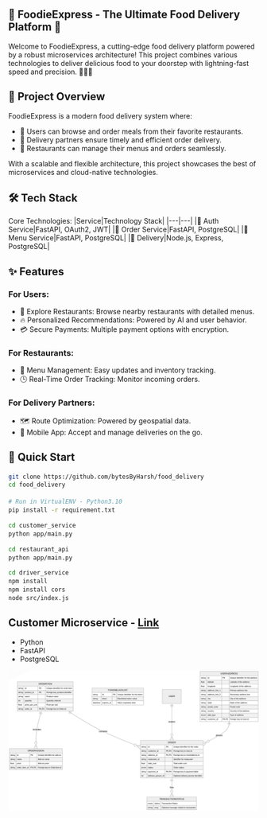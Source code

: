 ## 🍔 FoodieExpress - The Ultimate Food Delivery Platform 🚀

Welcome to FoodieExpress, a cutting-edge food delivery platform powered by a robust microservices architecture! This project combines various technologies to deliver delicious food to your doorstep with lightning-fast speed and precision. 🍕🍣🌮
## 🎯 Project Overview

FoodieExpress is a modern food delivery system where:

- 📱 Users can browse and order meals from their favorite restaurants.
- 🛵 Delivery partners ensure timely and efficient order delivery.
- 🍴 Restaurants can manage their menus and orders seamlessly.

With a scalable and flexible architecture, this project showcases the best of microservices and cloud-native technologies.

## 🛠️ Tech Stack
Core Technologies:
|Service|Technology Stack|
|---|---|
|🔐 Auth Service|FastAPI, OAuth2, JWT|
|🛒 Order Service|FastAPI, PostgreSQL|
|🍔 Menu Service|FastAPI, PostgreSQL|
|🛵 Delivery|Node.js, Express, PostgreSQL|

## ✨ Features
### For Users:

- 🧭 Explore Restaurants: Browse nearby restaurants with detailed menus.
- 🔥 Personalized Recommendations: Powered by AI and user behavior.
- 💳 Secure Payments: Multiple payment options with encryption.

### For Restaurants:

- 🍳 Menu Management: Easy updates and inventory tracking.
- 🕒 Real-Time Order Tracking: Monitor incoming orders.

### For Delivery Partners:

- 🗺️ Route Optimization: Powered by geospatial data.
- 📱 Mobile App: Accept and manage deliveries on the go.

## 🚀 Quick Start

```bash
git clone https://github.com/bytesByHarsh/food_delivery
cd food_delivery

# Run in VirtualENV - Python3.10
pip install -r requirement.txt
```

```bash
cd customer_service
python app/main.py
```

```bash
cd restaurant_api
python app/main.py
```

```bash
cd driver_service
npm install
npm install cors
node src/index.js
```

## Customer Microservice - [Link](customer_service/README.md)

- Python
- FastAPI
- PostgreSQL

![ERD Diagram for User and Order Management](./docs/erd_user_management.png)